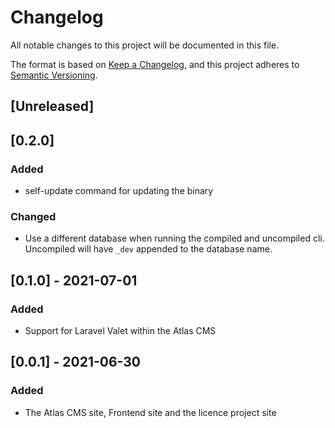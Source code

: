 # Changelog
All notable changes to this project will be documented in this file.

The format is based on [Keep a Changelog](https://keepachangelog.com/en/1.0.0/),
and this project adheres to [Semantic Versioning](https://semver.org/spec/v2.0.0.html).

## [Unreleased]

## [0.2.0]

### Added
- self-update command for updating the binary

### Changed
- Use a different database when running the compiled and uncompiled cli. Uncompiled will have `_dev` appended to the database name.

## [0.1.0] - 2021-07-01

### Added
- Support for Laravel Valet within the Atlas CMS

## [0.0.1] - 2021-06-30

### Added
- The Atlas CMS site, Frontend site and the licence project site












